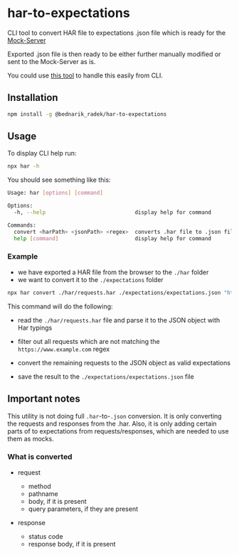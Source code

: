 # har-to-expectations

CLI tool to convert HAR file to expectations .json file which is ready for the [Mock-Server](https://www.mock-server.com/mock_server/creating_expectations.html)

Exported .json file is then ready to be either further manually modified or sent to the Mock-Server as is.

You could use [this tool](https://www.npmjs.com/package/@bednarik_radek/mockserver-cli) to handle this easily from CLI.

## Installation

```bash
npm install -g @bednarik_radek/har-to-expectations
```

## Usage

To display CLI help run:

```bash
npx har -h
```

You should see something like this:

```bash
Usage: har [options] [command]

Options:
  -h, --help                            display help for command

Commands:
  convert <harPath> <jsonPath> <regex>  converts .har file to .json file with expectations.
  help [command]                        display help for command
```

### Example

- we have exported a HAR file from the browser to the `./har` folder
- we want to convert it to the `./expectations` folder

```bash
npx har convert ./har/requests.har ./expectations/expectations.json "https://www.example.com"
```

This command will do the following:

- read the `./har/requests.har` file and parse it to the JSON object with Har typings

- filter out all requests which are not matching the `https://www.example.com` regex

- convert the remaining requests to the JSON object as valid expectations

- save the result to the `./expectations/expectations.json` file

## Important notes

This utility is not doing full `.har`-to-`.json` conversion. It is only converting the requests and responses from the .har. Also, it is only adding certain parts of to expectations from requests/responses, which are needed to use them as mocks.

### What is converted

- request

  - method
  - pathname
  - body, if it is present
  - query parameters, if they are present

- response

  - status code
  - response body, if it is present
